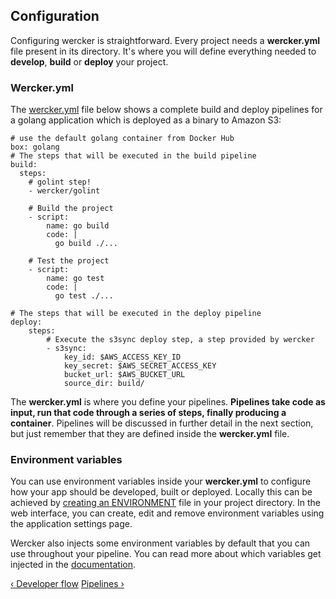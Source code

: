 ## Configuration

Configuring wercker is straightforward. Every project needs a **wercker.yml** file present in its directory. It's
where you will define everything needed to **develop**, **build** or **deploy**
your project.

### Wercker.yml

The [wercker.yml](/docs/wercker-yml/index.html) file below shows a complete
build and deploy pipelines for a golang application which is deployed as a
binary to Amazon S3:

```
# use the default golang container from Docker Hub
box: golang
# The steps that will be executed in the build pipeline
build:
  steps:
    # golint step!
    - wercker/golint

    # Build the project
    - script:
        name: go build
        code: |
          go build ./...

    # Test the project
    - script:
        name: go test
        code: |
          go test ./...

# The steps that will be executed in the deploy pipeline
deploy:
    steps:
        # Execute the s3sync deploy step, a step provided by wercker
        - s3sync:
            key_id: $AWS_ACCESS_KEY_ID
            key_secret: $AWS_SECRET_ACCESS_KEY
            bucket_url: $AWS_BUCKET_URL
            source_dir: build/
```

The **wercker.yml** is where you define your pipelines. **Pipelines take code as
input, run that code through a series of steps, finally producing a
container**. Pipelines will be discussed in further detail in the next section,
but just remember that they are defined inside the **wercker.yml** file.

### Environment variables

You can use environment variables inside your **wercker.yml** to configure how
your app should be developed, built or deployed. Locally this can be achieved
by [creating an ENVIRONMENT](/cli/configuration/environment-variables.html)
file in your project directory. In the web interface, you can create, edit and remove environment variables
using the application settings page. 

Wercker also injects some environment variables by default that you can use
throughout your pipeline. You can read more about which variables get injected
in the [documentation](/docs/environment-variables/index.html).

[&lsaquo; Developer flow](/learn/basics/developer-flow.html "nav previous basics")
[Pipelines &rsaquo;](/learn/pipelines/introduction.html "nav next pipelines")
